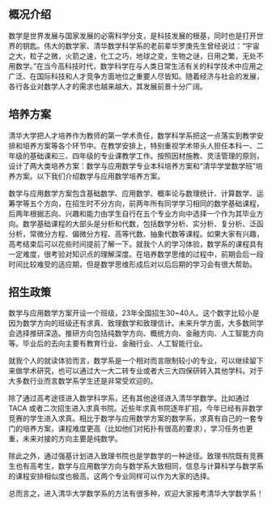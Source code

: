 ## 概况介绍

数学是世界发展与国家发展的必需科学分支，是科技发展的根基，同时也是打开世界的钥匙。伟大的数学家、清华数学科学系的老前辈华罗庚先生曾经说过：“宇宙之大，粒子之微，火箭之速，化工之巧，地球之变，生物之谜，日用之繁，无处不用数学。”在当今高科技时代，数学科学在与人类日常生活有关的科学技术中应用之广泛、在国际科技和人才竞争方面地位之重要人尽皆知。随着经济与社会的发展，各行各业对数学人才的需求也越来越大，其发展前景十分广阔。

## 培养方案

清华大学把人才培养作为教师的第一学术责任，数学科学系把这一点落实到教学安排和培养方案等各个环节中。在教学安排上，特别重视学术带头人担任本科一、二年级的基础课和三、四年级的专业课教学工作。按照因材施教、灵活管理的原则，设计了两大类培养方案：数学与应用数学专业本科培养方案和“清华学堂数学班”培养方案。以下我们介绍数学与应用数学培养方案。

数学与应用数学方案包含基础数学、应用数学、概率论与数理统计、计算数学、运筹学等五个方向，在招生时不分方向，前两年所有同学学习相同的数学基础课程，后两年根据志向、兴趣和能力由学生自行在五个专业方向中选择一个作为其毕业方向。数学基础课程的大部头是分析和代数，包括数学分析、实分析、复分析、泛函分析，常微分方程、偏微分方程、高等代数、抽象代数等课程。如果大家有兴趣，高考结束后可以花些时间提前了解一下。就我个人的学习体验，数学系的课程具有一定难度，很考验对知识点的理解深度。在培养数学思维的过程中，前期会后一段时间比较难受的适应期，但是数学思维形成后对以后后期的学习会有很大帮助。

## 招生政策

数学与应用数学方案开设一个班级，23年全国招生30~40人。这个数字比较小是因为数学方向的班级还有求真、致理数学和致理信计。未来升学方面，大多数同学会选择推研深造。推研方向包括纯数学方向、概统方向、金融方向、人工智能方向等。毕业后的去向主要有教育行业、金融行业、人工智能行业。

就我个人的就读体验而言，数学系是一个相对而言限制较小的专业，可以继续留下来做学术研究，也可以通过大一大二转专业或者大三大四保研转入其他学科。对于大多数行业而言数学系学生还是非常受欢迎的。

除了通过高考途径进入数学科学系，还有其他途径进入清华学数学。比如通过 TACA 或者二次招生进入求真书院。近些年求真书院逐年扩招，今年已经有非数学竞赛的学生进入求真。相比于数学与应用数学方案的数学系，求真有自己的一套专门的培养方案，课程难度更高（比如他们对拓扑有很高的要求），学习任务也更重，未来对接的方向主要是纯数学。

 除此之外，通过强基计划进入致理书院也是学数学的一种途径。致理书院既有竞赛生也有高考生，数学与应用数学方向与数学系大致相同，信息与计算科学与数学系的课程安排相似度也极高。这两个专业同样可以作为大家的选择。

总而言之，进入清华大学数学系的方法有很多种，欢迎大家报考清华大学数学系！